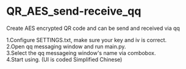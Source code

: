 # QR_AES_send-receive_qq
Create AES encrypted QR code and can be send and received via qq  

1.Configure SETTINGS.txt, make sure your key and iv is correct.  
2.Open qq messaging window and run main.py.  
3.Select the qq messageing window's name via combobox.  
4.Start using. (UI is coded Simplified Chinese)  
